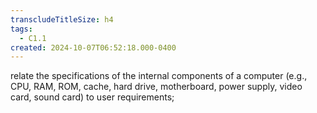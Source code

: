 ```yaml
---
transcludeTitleSize: h4
tags:
  - C1.1
created: 2024-10-07T06:52:18.000-0400
---
```

relate the specifications of the internal components of a computer (e.g., CPU, RAM, ROM, cache, hard drive, motherboard, power supply, video card, sound card) to user requirements;